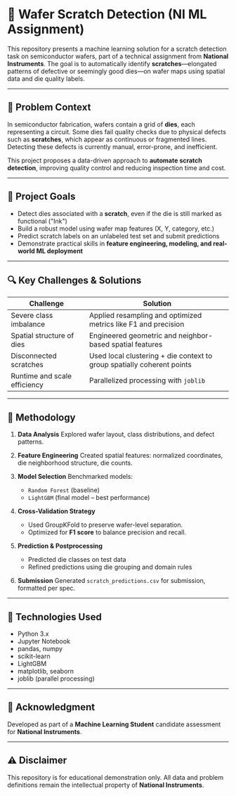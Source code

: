# 🧠 Wafer Scratch Detection (NI ML Assignment)

This repository presents a machine learning solution for a scratch detection task on semiconductor wafers, part of a technical assignment from **National Instruments**. The goal is to automatically identify **scratches**—elongated patterns of defective or seemingly good dies—on wafer maps using spatial data and die quality labels.

---

## 📌 Problem Context

In semiconductor fabrication, wafers contain a grid of **dies**, each representing a circuit. Some dies fail quality checks due to physical defects such as **scratches**, which appear as continuous or fragmented lines. Detecting these defects is currently manual, error-prone, and inefficient.

This project proposes a data-driven approach to **automate scratch detection**, improving quality control and reducing inspection time and cost.

---

## 🎯 Project Goals

* Detect dies associated with a **scratch**, even if the die is still marked as functional ("Ink")
* Build a robust model using wafer map features (X, Y, category, etc.)
* Predict scratch labels on an unlabeled test set and submit predictions
* Demonstrate practical skills in **feature engineering, modeling, and real-world ML deployment**

---

## 🔍 Key Challenges & Solutions

| Challenge                    | Solution                                                               |
| ---------------------------- | ---------------------------------------------------------------------- |
| Severe class imbalance       | Applied resampling and optimized metrics like F1 and precision         |
| Spatial structure of dies    | Engineered geometric and neighbor-based spatial features               |
| Disconnected scratches       | Used local clustering + die context to group spatially coherent points |
| Runtime and scale efficiency | Parallelized processing with `joblib`                                  |

---

## 🚀 Methodology

1. **Data Analysis**
   Explored wafer layout, class distributions, and defect patterns.

2. **Feature Engineering**
   Created spatial features: normalized coordinates, die neighborhood structure, die counts.

3. **Model Selection**
   Benchmarked models:

   * `Random Forest` (baseline)
   * `LightGBM` (final model – best performance)

4. **Cross-Validation Strategy**

   * Used GroupKFold to preserve wafer-level separation.
   * Optimized for **F1 score** to balance precision and recall.

5. **Prediction & Postprocessing**

   * Predicted die classes on test data
   * Refined predictions using die grouping and domain rules

6. **Submission**
   Generated `scratch_predictions.csv` for submission, formatted per spec.

---

## 🧰 Technologies Used

* Python 3.x
* Jupyter Notebook
* pandas, numpy
* scikit-learn
* LightGBM
* matplotlib, seaborn
* joblib (parallel processing)

---

## 🙏 Acknowledgment

Developed as part of a **Machine Learning Student** candidate assessment for **National Instruments**.

---

## ⚠️ Disclaimer

This repository is for educational demonstration only. All data and problem definitions remain the intellectual property of **National Instruments**.
